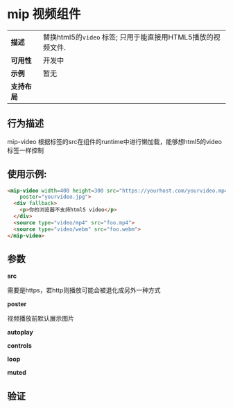 # mip 视频组件

<table>
   <tr>
    <td ><strong>描述</strong></td>
    <td>替换html5的<code>video</code> 标签; 只用于能直接用HTML5播放的视频文件.</td>
  </tr>
   <tr>
    <td><strong>可用性</strong></td>
    <td>开发中</td>
  </tr>
   <tr>
    <td><strong>示例</strong></td>
    <td>暂无</td>
  </tr>
  <tr>
    <td><strong>支持布局</strong></td>
    <td></td>
  </tr>
</table>

## 行为描述

mip-video 根据标签的src在组件的runtime中进行懒加载，能够想html5的video标签一样控制


## 使用示例:
```html
<mip-video width=400 height=300 src="https://yourhost.com/yourvideo.mp4"
    poster="yourvideo.jpg">
  <div fallback>
    <p>你的浏览器不支持html5 video</p>
  </div>
  <source type="video/mp4" src="foo.mp4">
  <source type="video/webm" src="foo.webm">
</mip-video>
```

## 参数

**src**

需要是https，若http则播放可能会被退化成另外一种方式

**poster**

视频播放前默认展示图片

**autoplay**


**controls**


**loop**


**muted**


## 验证


